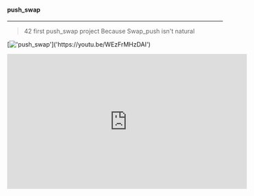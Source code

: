 #### push_swap
___
> 42 first push_swap project
Because Swap_push isn't natural

[!['push_swap']('https://tsfcm.jp/wp-content/uploads/2023/12/【TSfCM】-サムネイル-2.png')]('https://youtu.be/WEzFrMHzDAI')
<iframe width="560" height="315" src="https://www.youtube.com/embed/WEzFrMHzDAI?si=RAxOcaqKt6-6ArPc" title="YouTube video player" frameborder="0" allow="accelerometer; autoplay; clipboard-write; encrypted-media; gyroscope; picture-in-picture; web-share" allowfullscreen></iframe>
